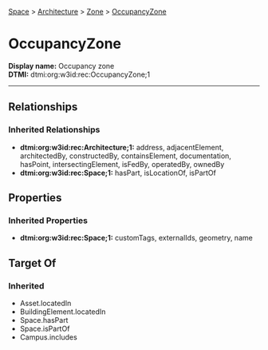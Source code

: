 [Space](../../Space.md) > [Architecture](../Architecture.md) > [Zone](Zone.md) > [OccupancyZone](#)
# OccupancyZone

**Display name:** Occupancy zone<br />
**DTMI:** dtmi:org:w3id:rec:OccupancyZone;1

---
## Relationships
### Inherited Relationships
* **dtmi:org:w3id:rec:Architecture;1:** address, adjacentElement, architectedBy, constructedBy, containsElement, documentation, hasPoint, intersectingElement, isFedBy, operatedBy, ownedBy
* **dtmi:org:w3id:rec:Space;1:** hasPart, isLocationOf, isPartOf
## Properties
### Inherited Properties
* **dtmi:org:w3id:rec:Space;1:** customTags, externalIds, geometry, name
## Target Of
### Inherited
* Asset.locatedIn
* BuildingElement.locatedIn
* Space.hasPart
* Space.isPartOf
* Campus.includes
